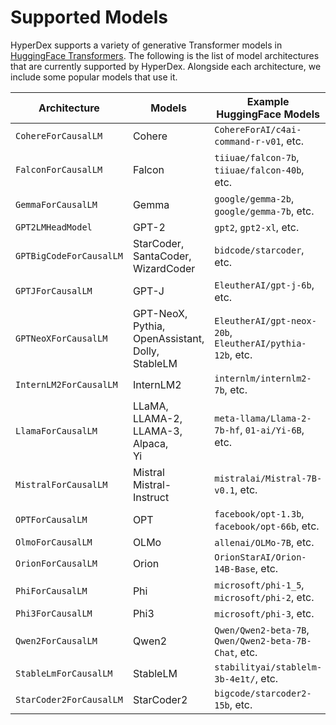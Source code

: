 # Supported Models

HyperDex supports a variety of generative Transformer models in [HuggingFace Transformers](https://huggingface.co/models). The following is the list of model architectures that are currently supported by HyperDex. Alongside each architecture, we include some popular models that use it.

|Architecture|Models|Example HuggingFace Models|Hybrid Support|
|-|-|-|-|
|`CohereForCausalLM`      |Cohere                                                       |`CohereForAI/c4ai-command-r-v01`, etc.                   |X  |
|`FalconForCausalLM`      |Falcon                                                       |`tiiuae/falcon-7b`, `tiiuae/falcon-40b`, etc.            |X  |
|`GemmaForCausalLM`       |Gemma                                                        |`google/gemma-2b`, `google/gemma-7b`, etc.               |X  |
|`GPT2LMHeadModel`        |GPT-2                                                        |`gpt2`, `gpt2-xl`, etc.                                  |O  |
|`GPTBigCodeForCausalLM`  |StarCoder, SantaCoder, WizardCoder                           |`bidcode/starcoder`, etc.                                |X  |
|`GPTJForCausalLM`        |GPT-J                                                        |`EleutherAI/gpt-j-6b`, etc.                              |X  |
|`GPTNeoXForCausalLM`     |GPT-NeoX,<br>Pythia,<br>OpenAssistant,<br>Dolly,<br>StableLM |`EleutherAI/gpt-neox-20b`, `EleutherAI/pythia-12b`, etc. |X  |
|`InternLM2ForCausalLM`   |InternLM2                                                    |`internlm/internlm2-7b`, etc.                            |X  |
|`LlamaForCausalLM`       |LLaMA,<br>LLAMA-2,<br>LLAMA-3,<br>Alpaca,<br>Yi              |`meta-llama/Llama-2-7b-hf`, `01-ai/Yi-6B`, etc.          |O  |
|`MistralForCausalLM`     |Mistral<br>Mistral-Instruct                                  |`mistralai/Mistral-7B-v0.1`, etc.                        |X  |
|`OPTForCausalLM`         |OPT                                                          |`facebook/opt-1.3b`, `facebook/opt-66b`, etc.            |O  |
|`OlmoForCausalLM`        |OLMo                                                         |`allenai/OLMo-7B`, etc.                                  |X  |
|`OrionForCausalLM`       |Orion                                                        |`OrionStarAI/Orion-14B-Base`, etc.                       |X  |
|`PhiForCausalLM`         |Phi                                                          |`microsoft/phi-1_5`, `microsoft/phi-2`, etc.             |X  |
|`Phi3ForCausalLM`        |Phi3                                                         |`microsoft/phi-3`, etc.                                  |O  |
|`Qwen2ForCausalLM`       |Qwen2                                                        |`Qwen/Qwen2-beta-7B`, `Qwen/Qwen2-beta-7B-Chat`, etc.    |X  |
|`StableLmForCausalLM`    |StableLM                                                     |`stabilityai/stablelm-3b-4e1t/`, etc.                    |X  |
|`StarCoder2ForCausalLM`  |StarCoder2                                                   |`bigcode/starcoder2-15b`, etc.                           |X  |